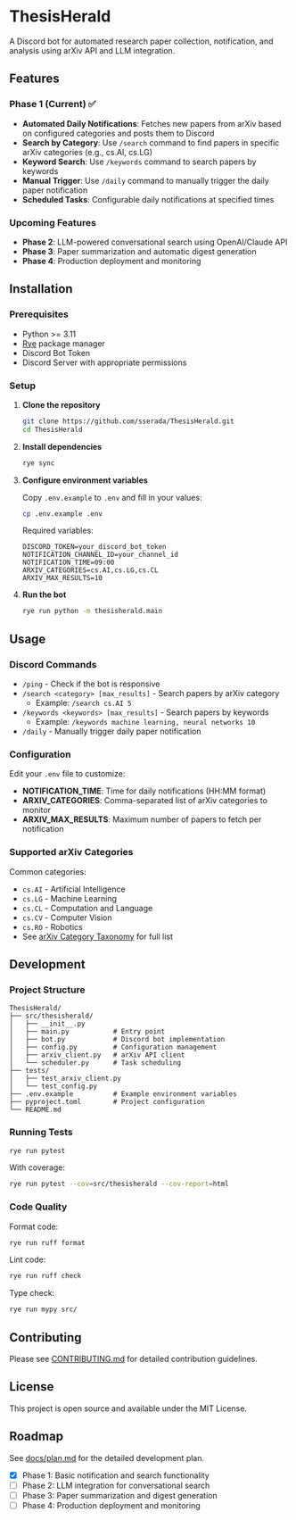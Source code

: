 # ThesisHerald

A Discord bot for automated research paper collection, notification, and analysis using arXiv API and LLM integration.

## Features

### Phase 1 (Current) ✅
- **Automated Daily Notifications**: Fetches new papers from arXiv based on configured categories and posts them to Discord
- **Search by Category**: Use `/search` command to find papers in specific arXiv categories (e.g., cs.AI, cs.LG)
- **Keyword Search**: Use `/keywords` command to search papers by keywords
- **Manual Trigger**: Use `/daily` command to manually trigger the daily paper notification
- **Scheduled Tasks**: Configurable daily notifications at specified times

### Upcoming Features
- **Phase 2**: LLM-powered conversational search using OpenAI/Claude API
- **Phase 3**: Paper summarization and automatic digest generation
- **Phase 4**: Production deployment and monitoring

## Installation

### Prerequisites
- Python >= 3.11
- [Rye](https://rye-up.com/) package manager
- Discord Bot Token
- Discord Server with appropriate permissions

### Setup

1. **Clone the repository**
   ```bash
   git clone https://github.com/sserada/ThesisHerald.git
   cd ThesisHerald
   ```

2. **Install dependencies**
   ```bash
   rye sync
   ```

3. **Configure environment variables**

   Copy `.env.example` to `.env` and fill in your values:
   ```bash
   cp .env.example .env
   ```

   Required variables:
   ```env
   DISCORD_TOKEN=your_discord_bot_token
   NOTIFICATION_CHANNEL_ID=your_channel_id
   NOTIFICATION_TIME=09:00
   ARXIV_CATEGORIES=cs.AI,cs.LG,cs.CL
   ARXIV_MAX_RESULTS=10
   ```

4. **Run the bot**
   ```bash
   rye run python -m thesisherald.main
   ```

## Usage

### Discord Commands

- `/ping` - Check if the bot is responsive
- `/search <category> [max_results]` - Search papers by arXiv category
  - Example: `/search cs.AI 5`
- `/keywords <keywords> [max_results]` - Search papers by keywords
  - Example: `/keywords machine learning, neural networks 10`
- `/daily` - Manually trigger daily paper notification

### Configuration

Edit your `.env` file to customize:

- **NOTIFICATION_TIME**: Time for daily notifications (HH:MM format)
- **ARXIV_CATEGORIES**: Comma-separated list of arXiv categories to monitor
- **ARXIV_MAX_RESULTS**: Maximum number of papers to fetch per notification

### Supported arXiv Categories

Common categories:
- `cs.AI` - Artificial Intelligence
- `cs.LG` - Machine Learning
- `cs.CL` - Computation and Language
- `cs.CV` - Computer Vision
- `cs.RO` - Robotics
- See [arXiv Category Taxonomy](https://arxiv.org/category_taxonomy) for full list

## Development

### Project Structure

```
ThesisHerald/
├── src/thesisherald/
│   ├── __init__.py
│   ├── main.py           # Entry point
│   ├── bot.py            # Discord bot implementation
│   ├── config.py         # Configuration management
│   ├── arxiv_client.py   # arXiv API client
│   └── scheduler.py      # Task scheduling
├── tests/
│   ├── test_arxiv_client.py
│   └── test_config.py
├── .env.example          # Example environment variables
├── pyproject.toml        # Project configuration
└── README.md
```

### Running Tests

```bash
rye run pytest
```

With coverage:
```bash
rye run pytest --cov=src/thesisherald --cov-report=html
```

### Code Quality

Format code:
```bash
rye run ruff format
```

Lint code:
```bash
rye run ruff check
```

Type check:
```bash
rye run mypy src/
```

## Contributing

Please see [CONTRIBUTING.md](.github/CONTRIBUTING.md) for detailed contribution guidelines.

## License

This project is open source and available under the MIT License.

## Roadmap

See [docs/plan.md](docs/plan.md) for the detailed development plan.

- [x] Phase 1: Basic notification and search functionality
- [ ] Phase 2: LLM integration for conversational search
- [ ] Phase 3: Paper summarization and digest generation
- [ ] Phase 4: Production deployment and monitoring
